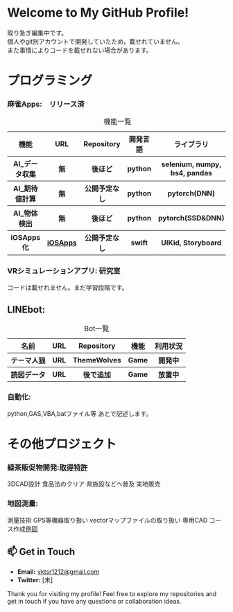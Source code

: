 # Welcome to My GitHub Profile!

取り急ぎ編集中です。  
個人やgit別アカウントで開発していたため，載せれていません。　  
また事情によりコードを載せれない場合があります。  

# プログラミング

### 麻雀Apps:　リリース済

<table>
  <caption>機能一覧</caption>
  <thead>
    <tr><th>機能</th><th>URL</th><th>Repository</th><th>開発言語</th><th>ライブラリ</th></tr>
  </thead>
  <tbody>
    <tr><th>AI_データ収集</th><th>無</th><th>後ほど</th><th>python</th><th>selenium, numpy, bs4, pandas</th></tr>
    <tr><th>AI_期待値計算</th><th>無</th><th>公開予定なし</th><th>python</th><th>pytorch(DNN)</th></tr>
    <tr><th>AI_物体検出</th><th>無</th><th>後ほど</th><th>python</th><th>pytorch(SSD&DNN)</th></tr>
    <tr><th>iOSApps化</th>
      <th>
        <a href="https://apps.apple.com/jp/app/%E9%BA%BB%E9%9B%80ai-%E9%85%8D%E7%89%8C%E3%83%81%E3%82%A7%E3%83%83%E3%82%AB%E3%83%BC/id1637036872">
          iOSApps
        </a>
      </th>
      <th>公開予定なし</th><th>swift</th><th>UIKid, Storyboard</th>
    </tr>
  </tbody>
</table>


### VRシミュレーションアプリ: 研究室
コードは載せれません。まだ学習段階です。
## LINEbot: 
<table>
  <caption>Bot一覧</caption>
  <thead>
    <tr><th>名前</th><th>URL</th><th>Repository</th><th>機能</th><th>利用状況</th></tr>
  </thead>
  <tbody>
    <tr><th>テーマ人狼</th><th>URL</th><th>ThemeWolves</th><th>Game</th><th>開発中</th></tr>
    <tr><th>読図データ</th><th>URL</th><th>後で追加</th><th>Game</th><th>放置中</th></tr>
  </tbody>
</table>

### 自動化:
python,GAS,VBA,batファイル等
あとで記述します。

# その他プロジェクト


### 緑茶販促物開発:[取得特許](https://www.j-platpat.inpit.go.jp/c1801/PU/JP-2021-115207/11/ja)
3DCAD設計
食品法のクリア
県施設などへ普及
実地販売

### 地図測量:
  測量技術
  GPS等機器取り扱い
  vectorマップファイルの取り扱い
  専用CAD
  コース作成[例図](https://github.com/skuro1115/skuro1115#:~:text=7%20minutes%20ago-,%E3%82%B3%E3%83%BC%E3%82%B9%E6%9A%AB%E5%AE%9A2_All.jpg,-Add%20files%20via)



## 📫 Get in Touch

- **Email:** [yktsr1212@gmail.com](mailto:yktsr1212@gmail.com)
- **Twitter:** [未]

Thank you for visiting my profile! Feel free to explore my repositories and get in touch if you have any questions or collaboration ideas.

